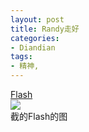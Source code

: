 ```yaml
---
layout: post
title: Randy走好
categories:
- Diandian
tags:
- 精神, 
---
```

<a href="http://www.5xue.com/magazine/Greeting-Card/index.html" target="_blank">Flash</a>
<br />
<img src="http://m1.img.srcdd.com/farm4/d/2012/0627/10/688F286394DEF8E1A10D36ECDA553FD4_B500_900_334_463.PNG" />
<br />截的Flash的图